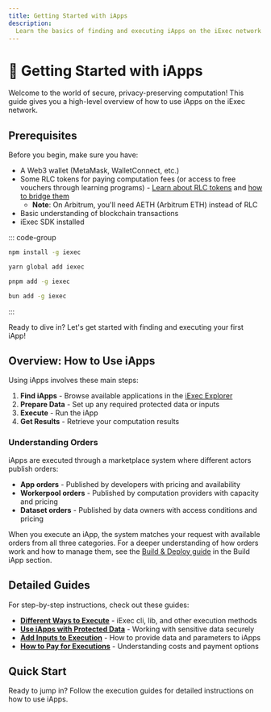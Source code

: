 ```yaml
---
title: Getting Started with iApps
description:
  Learn the basics of finding and executing iApps on the iExec network
---
```


# 🚀 Getting Started with iApps

Welcome to the world of secure, privacy-preserving computation! This guide gives
you a high-level overview of how to use iApps on the iExec network.

## Prerequisites

Before you begin, make sure you have:

- A Web3 wallet (MetaMask, WalletConnect, etc.)
- Some RLC tokens for paying computation fees (or access to free vouchers
  through learning programs) - [Learn about RLC tokens](/get-started/rlc) and
  [how to bridge them](/get-started/tooling-and-explorers/bridge)
  - **Note**: On Arbitrum, you'll need AETH (Arbitrum ETH) instead of RLC
- Basic understanding of blockchain transactions
- iExec SDK installed

::: code-group

```sh [npm]
npm install -g iexec
```

```sh [yarn]
yarn global add iexec
```

```sh [pnpm]
pnpm add -g iexec
```

```sh [bun]
bun add -g iexec
```

:::

Ready to dive in? Let's get started with finding and executing your first iApp!

## Overview: How to Use iApps

Using iApps involves these main steps:

1. **Find iApps** - Browse available applications in the
   [iExec Explorer](/get-started/tooling-and-explorers/iexec-explorer)
2. **Prepare Data** - Set up any required protected data or inputs
3. **Execute** - Run the iApp
4. **Get Results** - Retrieve your computation results

### Understanding Orders

iApps are executed through a marketplace system where different actors publish
orders:

- **App orders** - Published by developers with pricing and availability
- **Workerpool orders** - Published by computation providers with capacity and
  pricing
- **Dataset orders** - Published by data owners with access conditions and
  pricing

When you execute an iApp, the system matches your request with available orders
from all three categories. For a deeper understanding of how orders work and how
to manage them, see the
[Build & Deploy guide](/build-iapp/guides/build-&-deploy) in the
Build iApp section.

## Detailed Guides

For step-by-step instructions, check out these guides:

- **[Different Ways to Execute](./different-ways-to-execute.md)** - iExec
  cli, lib, and other execution methods
- **[Use iApps with Protected Data](./use-iapp-with-protected-data.md)** -
  Working with sensitive data securely
- **[Add Inputs to Execution](./add-inputs-to-execution.md)** - How to
  provide data and parameters to iApps
- **[How to Pay for Executions](./how-to-pay-executions.md)** -
  Understanding costs and payment options

## Quick Start

Ready to jump in? Follow the execution guides for detailed
instructions on how to use iApps.

<script setup>
import ImageViewer from '@/components/ImageViewer.vue';

// Assets
import appViewImage from '@/assets/tooling-&-explorers/iexec-explorer/app-view.png';
</script>
